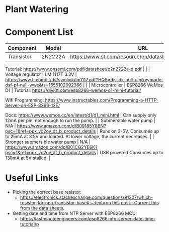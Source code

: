 # Plant Watering

# Component List

| Component | Model | URL | Notes |
| --- | --- | --- | --- |
| Transistor | 2N2222A | https://www.st.com/resource/en/datasheet/cd00003223.pdf

Tutorial: https://www.onsemi.com/pdf/datasheet/p2n2222a-d.pdf |  |
| Voltage regulator | LM 1117T 3.3V | https://www.ti.com/lit/ds/symlink/lm1117.pdf?HQS=dis-dk-null-digikeymode-dsf-pf-null-wwe&ts=1655102092366 |  |
| Microcontroller | ESP8266 WeMos D1 | Tutorial: https://diyi0t.com/esp8266-wemos-d1-mini-tutorial/

Wifi Programming: https://www.instructables.com/Programming-a-HTTP-Server-on-ESP-8266-12E/

Docs: https://www.wemos.cc/en/latest/d1/d1_mini.html | Can supply only 12mA per pin, not enough to run the pump. |
| Submersible water pump | N/A | https://www.amazon.com/d/B09185Y8BN?psc=1&ref=ppx_yo2ov_dt_b_product_details | Runs on 3-5V.
Consumes up to 25mA at 3.5V and loaded. At lower voltage, the current decreases. |
| Stronger submersible water pump | N/A | https://www.amazon.com/dp/B01CG2YE6K?psc=1&ref=ppx_yo2ov_dt_b_product_details | USB powered
Consumes up to 130mA at 5V stalled. |

# Useful Links

- Picking the correct base resistor:
    - [https://electronics.stackexchange.com/questions/91307/which-resistor-for-npn-transistor-base#:~:text=on this post.-,Current,this from the data sheets](https://electronics.stackexchange.com/questions/91307/which-resistor-for-npn-transistor-base#:~:text=on%20this%20post.-,Current,this%20from%20the%20data%20sheets).
- Getting date and time from NTP Server with ESP8266 MCU:
    - https://lastminuteengineers.com/esp8266-ntp-server-date-time-tutorial/p
